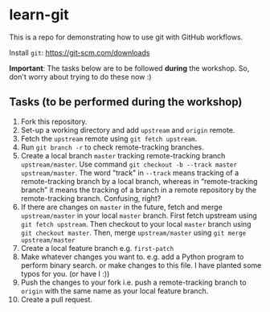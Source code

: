 # learn-git

This is a repo for demonstrating how to use git with GitHub workflows.

Install `git`: https://git-scm.com/downloads

**Important**: The tasks below are to be followed **during** the workshop. So, don't worry about trying to do these now :)

## Tasks (to be performed during the workshop)

1. Fork this repository.
2. Set-up a working directory and add `upstream` and `origin` remote.
3. Fetch the `upstream` remote using `git fetch upstream`.
4. Run `git branch -r` to check remote-tracking branches.
5. Create a local branch `master` tracking remote-tracking branch `upstream/master`. Use command `git checkout -b --track master upstream/master`. The word "track" in `--track` means tracking of a remote-tracking branch by a local branch, whereas in “remote-tracking branch” it means the tracking of a branch in a remote repository by the remote-tracking branch. Confusing, right?
6. If there are changes on `master` in the future, fetch and merge `upstream/master` in your local `master` branch. First fetch upstream using `git fetch upstream`. Then checkout to your local `master` branch using `git checkout master`. Then, merge `upstream/master` using `git merge upstream/master`
7. Create a local feature branch e.g. `first-patch`
8. Make whatever changes you want to. e.g. add a Python program to perform binary search. or make changes to this file. I have planted some typos for you. (or have I :))
9. Push the changes to your fork i.e. push a remote-tracking branch to `origin` with the same name as your local feature branch.
10. Create a pull request.
